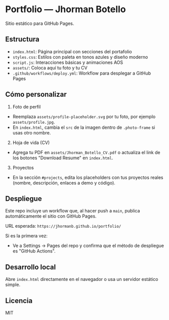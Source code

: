 # Portfolio — Jhorman Botello

Sitio estático para GitHub Pages.

## Estructura

- `index.html`: Página principal con secciones del portafolio
- `styles.css`: Estilos con paleta en tonos azules y diseño moderno
- `script.js`: Interacciones básicas y animaciones AOS
- `assets/`: Coloca aquí tu foto y tu CV
- `.github/workflows/deploy.yml`: Workflow para desplegar a GitHub Pages

## Cómo personalizar

1) Foto de perfil
- Reemplaza `assets/profile-placeholder.svg` por tu foto, por ejemplo `assets/profile.jpg`.
- En `index.html`, cambia el `src` de la imagen dentro de `.photo-frame` si usas otro nombre.

2) Hoja de vida (CV)
- Agrega tu PDF en `assets/Jhorman_Botello_CV.pdf` o actualiza el link de los botones "Download Resume" en `index.html`.

3) Proyectos
- En la sección `#projects`, edita los placeholders con tus proyectos reales (nombre, descripción, enlaces a demo y código).

## Despliegue

Este repo incluye un workflow que, al hacer push a `main`, publica automáticamente el sitio con GitHub Pages.

URL esperada: `https://jhormanb.github.io/portfolio/`

Si es la primera vez:
- Ve a Settings → Pages del repo y confirma que el método de despliegue es "GitHub Actions".

## Desarrollo local

Abre `index.html` directamente en el navegador o usa un servidor estático simple.

## Licencia

MIT


